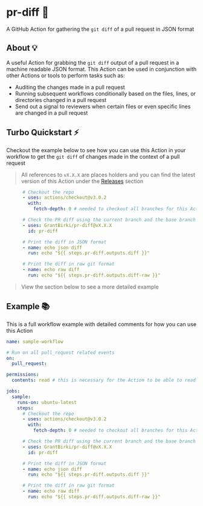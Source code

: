 # pr-diff 🧭

A GitHub Action for gathering the `git diff` of a pull request in JSON format

## About 💡

A useful Action for grabbing the `git diff` output of a pull request in a machine readable JSON format. This Action can be used in conjunction with other Actions or tools to perform tasks such as:

- Auditing the changes made in a pull request
- Running subsequent workflows conditionally based on the files, lines, or directories changed in a pull request
- Send out a signal to reviewers when certain files or even specific lines are changed in a pull request

## Turbo Quickstart ⚡

Checkout the example below to see how you can use this Action in your workflow to get the `git diff` of changes made in the context of a pull request

> All references to `vX.X.X` are places holders and you can find the latest version of this Action under the [Releases](https://github.com/GrantBirki/pr-diff/releases) section

```yaml
      # Checkout the repo
      - uses: actions/checkout@v3.0.2
        with:
          fetch-depth: 0 # needed to checkout all branches for this Action to work

      # Check the PR diff using the current branch and the base branch of the PR
      - uses: GrantBirki/pr-diff@vX.X.X
        id: pr-diff

      # Print the diff in JSON format
      - name: echo json diff
        run: echo "${{ steps.pr-diff.outputs.diff }}"

      # Print the diff in raw git format
      - name: echo raw diff
        run: echo "${{ steps.pr-diff.outputs.diff-raw }}"
```

> View the section below to see a more detailed example

## Example 📚

This is a full workflow example with detailed comments for how you can use this Action

```yaml
name: sample-workflow

# Run on all pull_request related events
on:
  pull_request:

permissions:
  contents: read # this is necessary for the Action to be able to read the contents of the repo

jobs:
  sample:
    runs-on: ubuntu-latest
    steps:
      # Checkout the repo
      - uses: actions/checkout@v3.0.2
        with:
          fetch-depth: 0 # needed to checkout all branches for this Action to work

      # Check the PR diff using the current branch and the base branch of the PR
      - uses: GrantBirki/pr-diff@vX.X.X
        id: pr-diff

      # Print the diff in JSON format
      - name: echo json diff
        run: echo "${{ steps.pr-diff.outputs.diff }}"

      # Print the diff in raw git format
      - name: echo raw diff
        run: echo "${{ steps.pr-diff.outputs.diff-raw }}"
```
